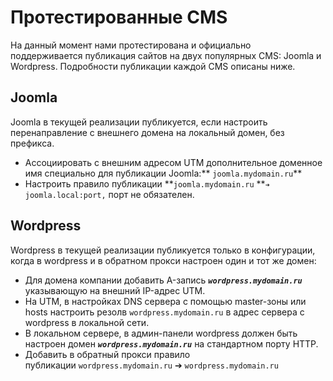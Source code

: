 # Протестированные CMS

На данный момент нами протестирована и официально поддерживается
публикация сайтов на двух популярных CMS: Joomla и Wordpress.
Подробности публикации каждой CMS описаны ниже.

<div class="section">

## Joomla

Joomla в текущей реализации публикуется, если настроить перенаправление
с внешнего домена на локальный домен, без префикса.

  - Ассоциировать с внешним адресом UTM дополнительное доменное имя
    специально для публикации Joomla:** `joomla.mydomain.ru`**
  - Настроить правило публикации **`joomla.mydomain.ru` **`➔
    joomla.local:port,` порт не обязателен.

</div>

<div class="section">

## Wordpress

Wordpress в текущей реализации публикуется только в конфигурации, когда
в wordpress и в обратном прокси настроен один и тот же домен:

  - Для домена компании добавить A-запись ***`wordpress.mydomain.ru`***
    указывающую на внешний IP-адрес UTM.
  - На UTM, в настройках DNS сервера с помощью master-зоны или hosts
    настроить резолв `wordpress.mydomain.ru` в адрес сервера с
    wordpress в локальной сети.
  - В локальном cервере, в админ-панели wordpress должен быть настроен
    домен ***`wordpress.mydomain.ru`*** на стандартном порту HTTP.
  - Добавить в обратный прокси правило
    публикации `wordpress.mydomain.ru` ➔
    `wordpress.mydomain.ru`

</div>
